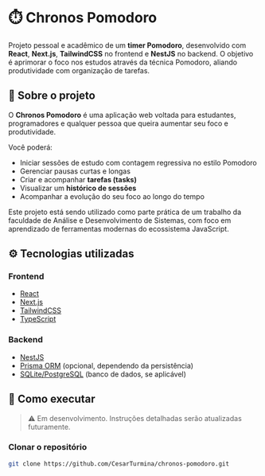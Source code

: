 # ⏱️ Chronos Pomodoro

Projeto pessoal e acadêmico de um **timer Pomodoro**, desenvolvido com **React**, **Next.js**, **TailwindCSS** no frontend e **NestJS** no backend. O objetivo é aprimorar o foco nos estudos através da técnica Pomodoro, aliando produtividade com organização de tarefas.

## 🧠 Sobre o projeto

O **Chronos Pomodoro** é uma aplicação web voltada para estudantes, programadores e qualquer pessoa que queira aumentar seu foco e produtividade. 

Você poderá:
- Iniciar sessões de estudo com contagem regressiva no estilo Pomodoro
- Gerenciar pausas curtas e longas
- Criar e acompanhar **tarefas (tasks)**
- Visualizar um **histórico de sessões**
- Acompanhar a evolução do seu foco ao longo do tempo

Este projeto está sendo utilizado como parte prática de um trabalho da faculdade de Análise e Desenvolvimento de Sistemas, com foco em aprendizado de ferramentas modernas do ecossistema JavaScript.

## ⚙️ Tecnologias utilizadas

### Frontend
- [React](https://reactjs.org/)
- [Next.js](https://nextjs.org/)
- [TailwindCSS](https://tailwindcss.com/)
- [TypeScript](https://www.typescriptlang.org/)

### Backend
- [NestJS](https://nestjs.com/)
- [Prisma ORM](https://www.prisma.io/) (opcional, dependendo da persistência)
- [SQLite/PostgreSQL](https://www.postgresql.org/) (banco de dados, se aplicável)

## 🚀 Como executar

> ⚠️ Em desenvolvimento. Instruções detalhadas serão atualizadas futuramente.

### Clonar o repositório
```bash
git clone https://github.com/CesarTurmina/chronos-pomodoro.git
